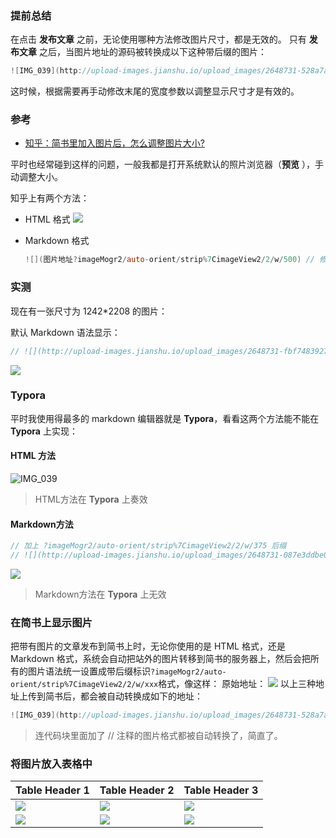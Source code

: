 ### 提前总结
在点击 **发布文章** 之前，无论使用哪种方法修改图片尺寸，都是无效的。
只有 **发布文章** 之后，当图片地址的源码被转换成以下这种带后缀的图片：
```objective-c
![IMG_039](http://upload-images.jianshu.io/upload_images/2648731-528a7aba32abeba9.jpg?imageMogr2/auto-orient/strip%7CimageView2/2/w/1240)
```
这时候，根据需要再手动修改末尾的宽度参数以调整显示尺寸才是有效的。

### 参考 

* [知乎：简书里加入图片后，怎么调整图片大小?](https://www.zhihu.com/question/44787147)

平时也经常碰到这样的问题，一般我都是打开系统默认的照片浏览器（**预览** ），手动调整大小。  

知乎上有两个方法：

* HTML 格式
   ![](http://upload-images.jianshu.io/upload_images/2648731-8f3353b526c89e13.jpg?imageMogr2/auto-orient/strip%7CimageView2/2/w/1240)

* Markdown 格式

  ```objective-c
  ![](图片地址?imageMogr2/auto-orient/strip%7CimageView2/2/w/500) // 修改500这个数值
  ```

  



### 实测

现在有一张尺寸为 1242*2208 的图片：

默认 Markdown 语法显示：

```objective-c
// ![](http://upload-images.jianshu.io/upload_images/2648731-fbf7483927df78af.jpg?imageMogr2/auto-orient/strip%7CimageView2/2/w/1240)
```

![](http://upload-images.jianshu.io/upload_images/2648731-fbf7483927df78af.jpg?imageMogr2/auto-orient/strip%7CimageView2/2/w/1240)



### Typora 

平时我使用得最多的 markdown 编辑器就是 **Typora**，看看这两个方法能不能在 **Typora** 上实现：



#### HTML 方法

![IMG_039](http://upload-images.jianshu.io/upload_images/2648731-fbf7483927df78af.jpg?imageMogr2/auto-orient/strip%7CimageView2/2/w/375)

> HTML方法在 **Typora** 上奏效

#### Markdown方法

```objective-c
// 加上 ?imageMogr2/auto-orient/strip%7CimageView2/2/w/375 后缀
// ![](http://upload-images.jianshu.io/upload_images/2648731-087e3ddbe03e4760.jpg?imageMogr2/auto-orient/strip%7CimageView2/2/w/1240)
```

![](http://upload-images.jianshu.io/upload_images/2648731-087e3ddbe03e4760.jpg?imageMogr2/auto-orient/strip%7CimageView2/2/w/1240)

> Markdown方法在 **Typora** 上无效



### 在简书上显示图片

把带有图片的文章发布到简书上时，无论你使用的是 HTML 格式，还是 Markdown 格式，系统会自动把站外的图片转移到简书的服务器上，然后会把所有的图片语法统一设置成带后缀标识`?imageMogr2/auto-orient/strip%7CimageView2/2/w/xxx`格式，像这样：
原始地址：
![](http://upload-images.jianshu.io/upload_images/2648731-d6970ab5fa3bd4a4.jpg?imageMogr2/auto-orient/strip%7CimageView2/2/w/1240)
以上三种地址上传到简书后，都会被自动转换成如下的地址：
```objective-c
![IMG_039](http://upload-images.jianshu.io/upload_images/2648731-528a7aba32abeba9.jpg?imageMogr2/auto-orient/strip%7CimageView2/2/w/1240)
```

> 连代码块里面加了 // 注释的图片格式都被自动转换了，简直了。

### 将图片放入表格中

Table Header 1 | Table Header 2  | Table Header 3
-------------- | -------------- | -------------- 
![](https://upload-images.jianshu.io/upload_images/2648731-f1df35480ef30303.png?imageMogr2/auto-orient/strip%7CimageView2/2/w/1240) | ![](https://upload-images.jianshu.io/upload_images/2648731-c09cd2879244a5f1.png?imageMogr2/auto-orient/strip%7CimageView2/2/w/1240) | ![](https://upload-images.jianshu.io/upload_images/2648731-fa48c721f9c448f0.png?imageMogr2/auto-orient/strip%7CimageView2/2/w/1240)
![](https://upload-images.jianshu.io/upload_images/2648731-9a54758145841ccf.png?imageMogr2/auto-orient/strip%7CimageView2/2/w/1240) | ![](https://upload-images.jianshu.io/upload_images/2648731-6f0d62a492d5571c.png?imageMogr2/auto-orient/strip%7CimageView2/2/w/1240) | ![](https://upload-images.jianshu.io/upload_images/2648731-099fa73e7dbd8daa.png?imageMogr2/auto-orient/strip%7CimageView2/2/w/1240)


